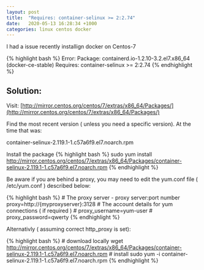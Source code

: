 ```yaml
---
layout: post
title:  "Requires: container-selinux >= 2:2.74"
date:   2020-05-13 16:28:34 +1000
categories: linux centos docker
---
```

I had a issue recently installign docker on Centos-7

{% highlight bash %}
Error: Package: containerd.io-1.2.10-3.2.el7.x86_64 (docker-ce-stable)
    Requires: container-selinux >= 2:2.74
{% endhighlight %}

## Solution: 

Visit: 
[http://mirror.centos.org/centos/7/extras/x86_64/Packages/](http://mirror.centos.org/centos/7/extras/x86_64/Packages/)

Find the most recent version ( unless you need a specific version).  At the time that was:

container-selinux-2.119.1-1.c57a6f9.el7.noarch.rpm

Install the package
{% highlight bash %}
     sudo yum install http://mirror.centos.org/centos/7/extras/x86_64/Packages/container-selinux-2.119.1-1.c57a6f9.el7.noarch.rpm
{% endhighlight %}

Be aware if you are behind a proxy, you may need to edit the yum.conf file ( /etc/yum.conf ) described below:

{% highlight bash %}
    # The proxy server - proxy server:port number 
    proxy=http://{myproxyserver}:3128 
    # The account details for yum connections ( if required )
    # proxy_username=yum-user 
    # proxy_password=qwerty
{% endhighlight %}

Alternativly ( assuming correct http_proxy is set):

{% highlight bash %}
    # download locally
    wget http://mirror.centos.org/centos/7/extras/x86_64/Packages/container-selinux-2.119.1-1.c57a6f9.el7.noarch.rpm
    # install
    sudo yum -i container-selinux-2.119.1-1.c57a6f9.el7.noarch.rpm
{% endhighlight %}